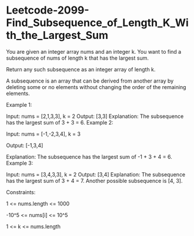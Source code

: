 # Leetcode-2099-Find_Subsequence_of_Length_K_With_the_Largest_Sum

You are given an integer array nums and an integer k. You want to find a subsequence of nums of length k that has the largest sum.

Return any such subsequence as an integer array of length k.

A subsequence is an array that can be derived from another array by deleting some or no elements without changing the order of the remaining elements.

 

Example 1:

Input: nums = [2,1,3,3], k = 2
Output: [3,3]
Explanation:
The subsequence has the largest sum of 3 + 3 = 6.
Example 2:

Input: nums = [-1,-2,3,4], k = 3

Output: [-1,3,4]

Explanation: 
The subsequence has the largest sum of -1 + 3 + 4 = 6.
Example 3:

Input: nums = [3,4,3,3], k = 2
Output: [3,4]
Explanation:
The subsequence has the largest sum of 3 + 4 = 7. 
Another possible subsequence is [4, 3].
 

Constraints:

1 <= nums.length <= 1000


-10^5 <= nums[i] <= 10^5


1 <= k <= nums.length
